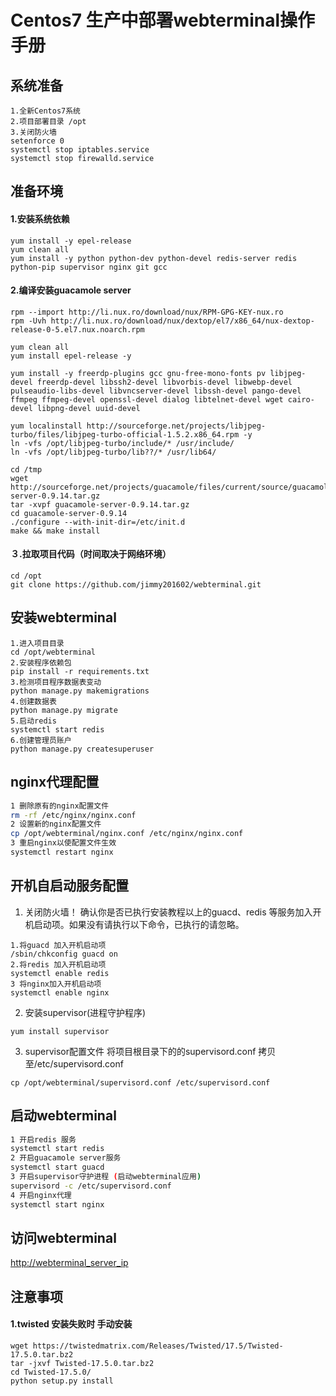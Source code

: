 # Centos7 生产中部署webterminal操作手册

## 系统准备

```
1.全新Centos7系统
2.项目部署目录 /opt
3.关闭防火墙
setenforce 0
systemctl stop iptables.service
systemctl stop firewalld.service
```

## 准备环境

#### 1.安装系统依赖

```
yum install -y epel-release
yum clean all
yum install -y python python-dev python-devel redis-server redis python-pip supervisor nginx git gcc 
```

#### 2.编译安装guacamole server

```
rpm --import http://li.nux.ro/download/nux/RPM-GPG-KEY-nux.ro
rpm -Uvh http://li.nux.ro/download/nux/dextop/el7/x86_64/nux-dextop-release-0-5.el7.nux.noarch.rpm

yum clean all
yum install epel-release -y

yum install -y freerdp-plugins gcc gnu-free-mono-fonts pv libjpeg-devel freerdp-devel libssh2-devel libvorbis-devel libwebp-devel pulseaudio-libs-devel libvncserver-devel libssh-devel pango-devel ffmpeg ffmpeg-devel openssl-devel dialog libtelnet-devel wget cairo-devel libpng-devel uuid-devel

yum localinstall http://sourceforge.net/projects/libjpeg-turbo/files/libjpeg-turbo-official-1.5.2.x86_64.rpm -y
ln -vfs /opt/libjpeg-turbo/include/* /usr/include/
ln -vfs /opt/libjpeg-turbo/lib??/* /usr/lib64/

cd /tmp
wget http://sourceforge.net/projects/guacamole/files/current/source/guacamole-server-0.9.14.tar.gz
tar -xvpf guacamole-server-0.9.14.tar.gz
cd guacamole-server-0.9.14
./configure --with-init-dir=/etc/init.d
make && make install
```

#### ３.拉取项目代码（时间取决于网络环境）

```
cd /opt
git clone https://github.com/jimmy201602/webterminal.git
```

## 安装webterminal 

```
1.进入项目目录
cd /opt/webterminal
2.安装程序依赖包
pip install -r requirements.txt
3.检测项目程序数据表变动
python manage.py makemigrations
4.创建数据表
python manage.py migrate
5.启动redis
systemctl start redis
6.创建管理员账户
python manage.py createsuperuser
```

## nginx代理配置
```sh
1 删除原有的nginx配置文件
rm -rf /etc/nginx/nginx.conf
2 设置新的nginx配置文件
cp /opt/webterminal/nginx.conf /etc/nginx/nginx.conf
3 重启nginx以使配置文件生效
systemctl restart nginx
```

## 开机自启动服务配置

1. 关闭防火墙！ 确认你是否已执行安装教程以上的guacd、redis 等服务加入开机启动项。如果没有请执行以下命令，已执行的请忽略。

```
1.将guacd 加入开机启动项
/sbin/chkconfig guacd on
2.将redis 加入开机启动项
systemctl enable redis
3 将nginx加入开机启动项
systemctl enable nginx
```

2. 安装supervisor(进程守护程序)

```
yum install supervisor
```

3. supervisor配置文件
将项目根目录下的的supervisord.conf 拷贝至/etc/supervisord.conf
```
cp /opt/webterminal/supervisord.conf /etc/supervisord.conf
```
## 启动webterminal
```sh
1 开启redis 服务
systemctl start redis
2 开启guacamole server服务
systemctl start guacd
3 开启supervisor守护进程 (启动webterminal应用)
supervisord -c /etc/supervisord.conf
4 开启nginx代理
systemctl start nginx
```
## 访问webterminal

[http://webterminal_server_ip](http://webterminal_server_ip)

## 注意事项

#### 1.twisted 安装失败时 手动安装

```
wget https://twistedmatrix.com/Releases/Twisted/17.5/Twisted-17.5.0.tar.bz2
tar -jxvf Twisted-17.5.0.tar.bz2
cd Twisted-17.5.0/
python setup.py install
```
